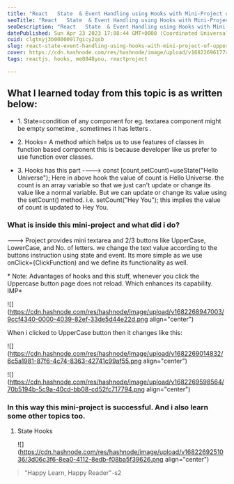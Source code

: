 ```yaml
---
title: "React   State  & Event Handling using Hooks with Mini-Project of Uppercase to Lowercase and Vice-versa."
seoTitle: "React   State  & Event Handling using Hooks with Mini-Project"
seoDescription: "React   State  & Event Handling using Hooks with Mini-Project of Uppercase to Lowercase and Vice-versa."
datePublished: Sun Apr 23 2023 17:08:44 GMT+0000 (Coordinated Universal Time)
cuid: clgtnyj3b000009l7gicy2qsb
slug: react-state-event-handling-using-hooks-with-mini-project-of-uppercase-to-lowercase-and-vice-versa
cover: https://cdn.hashnode.com/res/hashnode/image/upload/v1682269617744/32414053-75b2-4d72-85eb-11121c614c99.png
tags: reactjs, hooks, me8848you, reactproject

---
```


## What I learned today from this topic is as written below:

* 1\. State=condition of any component for eg. textarea component might be empty sometime , sometimes it has letters .
    
* 2\. Hooks= A method which helps us to use features of classes in function based component this is because developer like us prefer to use function over classes.
    
* 3\. Hooks has this part ----&gt; const \[count,setCount)=useState("Hello Universe"); Here in above hook the value of count is Hello Universe. the count is an array variable so that we just can't update or change its value like a normal variable. But we can update or change its value using the setCount() method. i.e. setCount("Hey You"); this implies the value of count is updated to Hey You.
    

### What is inside this mini-project and what did i do?

\---&gt; Project provides mini textarea and 2/3 buttons like UpperCase, LowerCase, and No. of letters. we change the text value according to the buttons instruction using state and event. Its more simple as we use onClick={ClickFunction) and we define its functionality as well.

\* Note: Advantages of hooks and this stuff, whenever you click the Uppercase button page does not reload. Which enhances its capability. IMP\*

![](https://cdn.hashnode.com/res/hashnode/image/upload/v1682268947003/9ccf4340-0000-4039-82ef-33de5d44e22d.png align="center")

When i clicked to UpperCase button then it changes like this:

![](https://cdn.hashnode.com/res/hashnode/image/upload/v1682269014832/6c5a1981-87f6-4c74-8363-42741c99af55.png align="center")

![](https://cdn.hashnode.com/res/hashnode/image/upload/v1682269598564/70b5194b-5c9a-40cd-bb08-cd52fc717794.png align="center")

### In this way this mini-project is successful. And i also learn some other topics too.

1. State Hooks
    
    ![](https://cdn.hashnode.com/res/hashnode/image/upload/v1682269251036/3d06c3f6-8ea0-4112-8edb-f08ba5f39626.png align="center")
    

> "Happy Learn, Happy Reader"-s2
